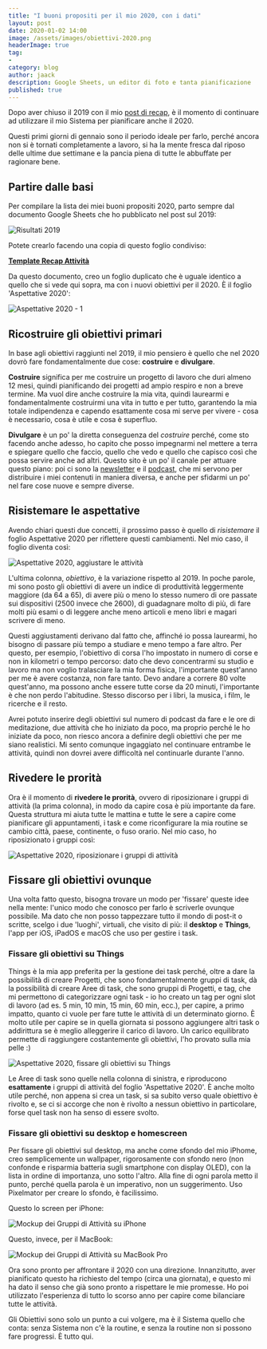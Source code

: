 ```yaml
---
title: "I buoni propositi per il mio 2020, con i dati"
layout: post
date: 2020-01-02 14:00
image: /assets/images/obiettivi-2020.png
headerImage: true
tag:
-
category: blog
author: jaack
description: Google Sheets, un editor di foto e tanta pianificazione
published: true
---
```


Dopo aver chiuso il 2019 con il mio [post di recap]({{base}}/recap-2019/), è il momento di continuare ad utilizzare il mio Sistema per pianificare anche il 2020.

Questi primi giorni di gennaio sono il periodo ideale per farlo, perché ancora non si è tornati completamente a lavoro, si ha la mente fresca dal riposo delle ultime due settimane e la pancia piena di tutte le abbuffate per ragionare bene.

## Partire dalle basi

Per compilare la lista dei miei buoni propositi 2020, parto sempre dal documento Google Sheets che ho pubblicato nel post sul 2019:

<img class="image" src="{{base}}/assets/images/risultati-2019.png" alt="Risultati 2019">

Potete crearlo facendo una copia di questo foglio condiviso:

[**Template Recap Attività**](https://docs.google.com/spreadsheets/d/1CVQJuBqYHhF2uGW0ftKGa2PObcWUCwoZePmClF0-QXg/edit?usp=sharing)

Da questo documento, creo un foglio duplicato che è uguale identico a quello che si vede qui sopra, ma con i nuovi obiettivi per il 2020. È il foglio 'Aspettative 2020':

<img class="image" src="{{base}}/assets/images/aspettative-2020-1.png" alt="Aspettative 2020 - 1">

## Ricostruire gli obiettivi primari

In base agli obiettivi raggiunti nel 2019, il mio pensiero è quello che nel 2020 dovrò fare fondamentalmente due cose: **costruire** e **divulgare**.

**Costruire** significa per me costruire un progetto di lavoro che duri almeno 12 mesi, quindi pianificando dei progetti ad ampio respiro e non a breve termine. Ma vuol dire anche costruire la mia vita, quindi laurearmi e fondamentalmente costruirmi una vita in tutto e per tutto, garantendo la mia totale indipendenza e capendo esattamente cosa mi serve per vivere - cosa è necessario, cosa è utile e cosa è superfluo.

**Divulgare** è un po' la diretta conseguenza del *costruire* perché, come sto facendo anche adesso, ho capito che posso impegnarmi nel mettere a terra e spiegare quello che faccio, quello che vedo e quello che capisco così che possa servire anche ad altri. Questo sito è un po' il canale per attuare questo piano: poi ci sono la [newsletter](https://jaack.substack.com) e il [podcast]({{base}}/podcast), che mi servono per distribuire i miei contenuti in maniera diversa, e anche per sfidarmi un po' nel fare cose nuove e sempre diverse.

## Risistemare le aspettative

Avendo chiari questi due concetti, il prossimo passo è quello di *risistemare* il foglio Aspettative 2020 per riflettere questi cambiamenti. Nel mio caso, il foglio diventa così:

<img class="image" src="{{base}}/assets/images/aspettative-2020-2.png" alt="Aspettative 2020, aggiustare le attività">

L'ultima colonna, *obiettivo*, è la variazione rispetto al 2019. In poche parole, mi sono posto gli obiettivi di avere un indice di produttività leggermente maggiore (da 64 a 65), di avere più o meno lo stesso numero di ore passate sui dispositivi (2500 invece che 2600), di guadagnare molto di più, di fare molti più esami o di leggere anche meno articoli e meno libri e magari scrivere di meno.

Questi aggiustamenti derivano dal fatto che, affinché io possa laurearmi, ho bisogno di passare più tempo a studiare e meno tempo a fare altro. Per questo, per esempio, l'obiettivo di corsa l'ho impostato in numero di corse e non in kilometri o tempo percorso: dato che devo concentrarmi su studio e lavoro ma non voglio tralasciare la mia forma fisica, l'importante quest'anno per me è avere costanza, non fare tanto. Devo andare a correre 80 volte quest'anno, ma possono anche essere tutte corse da 20 minuti, l'importante è che non perdo l'abitudine. Stesso discorso per i libri, la musica, i film, le ricerche e il resto.

Avrei potuto inserire degli obiettivi sul numero di podcast da fare e le ore di meditazione, due attività che ho iniziato da poco, ma proprio perché le ho iniziate da poco, non riesco ancora a definire degli obiettivi che per me siano realistici. Mi sento comunque ingaggiato nel continuare entrambe le attività, quindi non dovrei avere difficoltà nel continuarle durante l'anno.

## Rivedere le prorità

Ora è il momento di **rivedere le prorità**, ovvero di riposizionare i gruppi di attività (la prima colonna), in modo da capire cosa è più importante da fare. Questa struttura mi aiuta tutte le mattina e tutte le sere a capire come pianificare gli appuntamenti, i task e come riconfigurare la mia routine se cambio città, paese, continente, o fuso orario. Nel mio caso, ho riposizionato i gruppi così:

<img class="image" src="{{base}}/assets/images/aspettative-2020-3.png" alt="Aspettative 2020, riposizionare i gruppi di attività">

## Fissare gli obiettivi ovunque

Una volta fatto questo, bisogna trovare un modo per 'fissare' queste idee nella mente: l'unico modo che conosco per farlo è scriverle ovunque possibile. Ma dato che non posso tappezzare tutto il mondo di post-it o scritte, scelgo i due 'luoghi', virtuali, che visito di più: il **desktop** e **Things**, l'app per iOS, iPadOS e macOS che uso per gestire i task.

### Fissare gli obiettivi su Things

Things è la mia app preferita per la gestione dei task perché, oltre a dare la possibilità di creare Progetti, che sono fondamentalmente gruppi di task, dà la possibilità di creare Aree di task, che sono gruppi di Progetti, e tag, che mi permettono di categorizzare ogni task - io ho creato un tag per ogni slot di lavoro (ad es. 5 min, 10 min, 15 min, 60 min, ecc.), per capire, a primo impatto, quanto ci vuole per fare tutte le attività di un determinato giorno. È molto utile per capire se in quella giornata si possono aggiungere altri task o addirittura se è meglio alleggerire il carico di lavoro. Un carico equilibrato permette di raggiungere costantemente gli obiettivi, l'ho provato sulla mia pelle :)

<img class="image" src="{{base}}/assets/images/aspettative-2020-things.png" alt="Aspettative 2020, fissare gli obiettivi su Things">

Le Aree di task sono quelle nella colonna di sinistra, e riproducono **esattamente** i gruppi di attività del foglio 'Aspettative 2020'. È anche molto utile perché, non appena si crea un task, si sa subito verso quale obiettivo è rivolto e, se ci si accorge che non è rivolto a nessun obiettivo in particolare, forse quel task non ha senso di essere svolto.

### Fissare gli obiettivi su desktop e homescreen

Per fissare gli obiettivi sul desktop, ma anche come sfondo del mio iPhome, creo semplicemente un wallpaper, rigorosamente con sfondo nero (non confonde e risparmia batteria sugli smartphone con display OLED), con la lista in ordine di importanza, uno sotto l'altro. Alla fine di ogni parola metto il punto, perché quella parola è un imperativo, non un suggerimento. Uso Pixelmator per creare lo sfondo, è facilissimo.

Questo lo screen per iPhone:

<img class="image" src="{{base}}/assets/images/mockup-2020-iphone-x.png" alt="Mockup dei Gruppi di Attività su iPhone">

Questo, invece, per il MacBook:

<img class="image" src="{{base}}/assets/images/mockup-2020-desktop-macbook-pro.png" alt="Mockup dei Gruppi di Attività su MacBook Pro">

Ora sono pronto per affrontare il 2020 con una direzione. Innanzitutto, aver pianificato questo ha richiesto del tempo (circa una giornata), e questo mi ha dato il senso che già sono pronto a rispettare le mie promesse. Ho poi utilizzato l'esperienza di tutto lo scorso anno per capire come bilanciare tutte le attività.

Gli Obiettivi sono solo un punto a cui volgere, ma è il Sistema quello che conta: senza Sistema non c'è la routine, e senza la routine non si possono fare progressi. È tutto qui.
